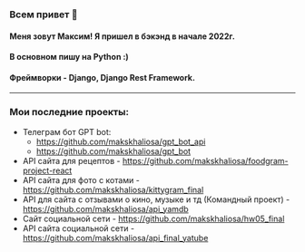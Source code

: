 ### Всем привет 👋
#### Меня зовут Максим! Я пришел в бэкэнд в начале 2022г.
#### В основном пишу на Python :)
#### Фреймворки - Django, Django Rest Framework.
---
### Мои последние проекты:
* Телеграм бот GPT bot:
  - https://github.com/makskhaliosa/gpt_bot_api
  - https://github.com/makskhaliosa/gpt_bot
* API сайта для рецептов - https://github.com/makskhaliosa/foodgram-project-react
* API сайта для фото с котами - https://github.com/makskhaliosa/kittygram_final
* API для сайта с отзывами о кино, музыке и тд (Командный проект) - https://github.com/makskhaliosa/api_yamdb
* Сайт социальной сети - https://github.com/makskhaliosa/hw05_final
* API сайта социальной сети - https://github.com/makskhaliosa/api_final_yatube
<!--
**makskhaliosa/makskhaliosa** is a ✨ _special_ ✨ repository because its `README.md` (this file) appears on your GitHub profile.

Here are some ideas to get you started:

- 🔭 I’m currently working on ...
- 🌱 I’m currently learning ...
- 👯 I’m looking to collaborate on ...
- 🤔 I’m looking for help with ...
- 💬 Ask me about ...
- 📫 How to reach me: ...
- 😄 Pronouns: ...
- ⚡ Fun fact: ...
-->
